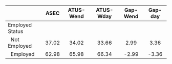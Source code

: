 
|                      |         ASEC |    ATUS-Wend |    ATUS-Wday |     Gap-Wend |      Gap-day |
| -------------------- | :----------: | :----------: | :----------: | :----------: | :----------: |
| Employed Status      |              |              |              |              |              |
| &nbsp;&nbsp;Not Employed |        37.02 |        34.02 |        33.66 |         2.99 |         3.36 |
| &nbsp;&nbsp;Employed |        62.98 |        65.98 |        66.34 |        -2.99 |        -3.36 |

